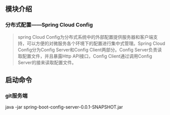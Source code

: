 ## 模块介绍
### 分布式配置——Spring Cloud Config
> spring Cloud Config为分布式系统中的外部配置提供服务器和客户端支持，可以方便的对微服务各个环境下的配置进行集中式管理。Spring Cloud Config分为Config Server和Config Client两部分。Config Server负责读取配置文件，并且暴露Http API接口，Config Client通过调用Config Server的接来读取配置文件。
## 启动命令
### git服务端
java -jar spring-boot-config-server-0.0.1-SNAPSHOT.jar